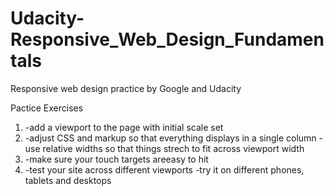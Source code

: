 # Udacity-Responsive_Web_Design_Fundamentals
Responsive web design practice by Google and Udacity

Pactice Exercises

1.  -add a <meta> viewport to the page with initial scale set
2.  -adjust CSS and markup so that everything displays in a single column
    -use relative widths so that things strech to fit across viewport width
3.  -make sure your touch targets areeasy to hit
4.  -test your site across different viewports
    -try it on different phones, tablets and desktops
        